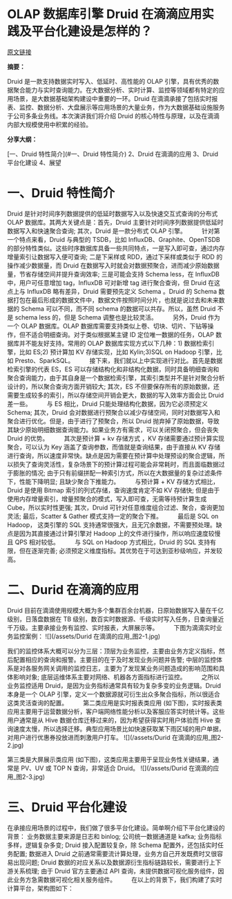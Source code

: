 # OLAP 数据库引擎 Druid 在滴滴应用实践及平台化建设是怎样的？

[原文链接](https://mp.weixin.qq.com/s/ByDu4XPy-xbdtefgI6w5dQ)

**摘要：**

Druid 是一款支持数据实时写入、低延时、高性能的 OLAP 引擎，具有优秀的数据聚合能力与实时查询能力。在大数据分析、实时计算、监控等领域都有特定的应用场景，是大数据基础架构建设中重要的一环。Druid 在滴滴承接了包括实时报表、监控、数据分析、大盘展示等应用场景的大量业务，作为大数据基础设施服务于公司多条业务线。本次演讲我们将介绍 Druid 的核心特性与原理，以及在滴滴内部大规模使用中积累的经验。

**分享大纲：**

[一、Druid 特性简介](#一、Druid 特性简介)
2、Druid 在滴滴的应用
3、Druid 平台化建设
4、展望

# 一、Druid 特性简介

Druid 是针对时间序列数据提供的低延时数据写入以及快速交互式查询的分布式 OLAP 数据库。其两大关键点是：首先，Druid 主要针对时间序列数据提供低延时数据写入和快速聚合查询; 其次，Druid 是一款分布式 OLAP 引擎。
　　
针对第一个特点来看，Druid 与典型的 TSDB，比如 InfluxDB、Graphite、OpenTSDB 的部分特性类似。这些时序数据库具备一些共同特点，一是写入即可查，通过内存增量索引让数据写入便可查询; 二是下采样或 RDD，通过下采样或类似于 RDD 的操作减少数据量，而 Druid 在数据写入时就会对数据预聚合，进而减少原始数据量，节省存储空间并提升查询效率; 三是可能会支持 Schema less，在 InfluxDB 中，用户可任意增加 tag，InfluxDB 可对新增 tag 进行聚合查询，但 Druid 在这点上与 InfluxDB 略有差异，Druid 需要预先定义 Schema 。Druid 的 Schema 数据打包在最后形成的数据文件中，数据文件按照时间分片，也就是说过去和未来数据的 Schema 可以不同，而不同 schema 的数据可以共存。所以，虽然 Druid 不是 schema less 的，但是 Schema 调整也是比较灵活。
　　
另外，Druid 作为一个 OLAP 数据库。OLAP 数据库需要支持类似上卷、切块、切片、下钻等操作，但不适合明细查询。对于类似根据某主键 ID 定位唯一数据的任务，OLAP 数据库并不能友好支持。常用的 OLAP 数据库实现方式以下几种：1) 数据检索引擎，比如 ES;2) 预计算加 KV 存储实现，比如 Kylin;3)SQL on Hadoop 引擎，比如 Presto、SparkSQL。
　　
接下来，我们就以上中实现进行对比。首先是数据检索引擎的代表 ES，ES 可以存储结构化和非结构化数据，同时具备明细查询和聚合查询能力，由于其自身是一个数据检索引擎，其索引类型并不是针对聚合分析设计的，所以聚合查询方面开销较大; 其次，ES 不但要保存所有的原始数据，还需要生成较多的索引，所以存储空间开销会更大，数据的写入效率方面会比 Druid 差一些。
　　
与 ES 相比，Druid 只能处理结构化数据，因为它必须预定义 Schema; 其次，Druid 会对数据进行预聚合以减少存储空间，同时对数据写入和聚合进行优化。但是，由于进行了预聚合，所以 Druid 抛弃掉了原始数据，导致其缺少原始明细数据查询能力。如果业务方有需求，可以关闭预聚合，但会丧失 Druid 的优势。
　　
其次是预计算 + kv 存储方式 ，KV 存储需要通过预计算实现聚合，可以认为 Key 涵盖了查询参数，而值就是查询结果，由于直接从 KV 存储进行查询，所以速度非常快。缺点是因为需要在预计算中处理预设的聚合逻辑，所以损失了查询灵活性，复杂场景下的预计算过程可能会非常耗时，而且面临数据过于膨胀的情况; 由于只有前缀拼配一种索引方式，所以在大数据量的复杂过滤条件下，性能下降明显; 且缺少聚合下推能力。
　　
与预计算 + KV 存储方式相比，Druid 是使用 Bitmap 索引的列式存储，查询速度肯定不如 KV 存储快; 但是由于使用内存增量索引，增量预聚合的模式，写入即可查，无需等待预计算生成 Cube，所以实时性更强; 其次，Druid 可针对任意维度组合过滤、聚合，查询更加灵活; 最后，Scatter & Gather 模式支持一定的聚合下推。
　　
最后是 SQL on Hadoop， 这类引擎的 SQL 支持通常很强大，且无冗余数据，不需要预处理。缺点是因为其直接通过计算引擎对 Hadoop 上的文件进行操作，所以响应速度较慢且 QPS 相对较低。
　　
与 SQL on Hadoop 方式相比，Druid 的 SQL 支持有限，但在逐渐完善; 必须预定义维度指标。其优势在于可达到亚秒级响应，并发较高。

# 二、Durid 在滴滴的应用
Druid 目前在滴滴使用规模大概为多个集群百余台机器，日原始数据写入量在千亿级别，日落盘数据在 TB 级别，数百实时数据源、千级实时写入任务，日查询量近千万级。主要承接业务有监控、实时报表，大屏展示等。
　　
下图为滴滴实时业务监控案例：
![](/assets/Durid 在滴滴的应用_图2-1.jpg)

我们的监控体系大概可以分为三层：顶层为业务监控，主要由业务方定义指标，然后配置相应的查询和报警。主要目的在于及时发现业务问题并告警; 中层的监控体系是对各服务网关调用的监控日志，主要为了发现某业务问题造成的影响范围和具体影响对象; 底层运维体系主要对网络、机器各方面指标进行监控。
　　
之所以业务监控适用 Druid，是因为业务指标通常具有较为复杂多变的业务逻辑。Druid 本身是一个 OLAP 引擎，定义一个数据源就可衍生出众多聚合指标，所以很适合这类灵活查询的配置。
　　
第二类应用是实时报表类应用 (如下图)，实时报表类应用主要用于运营数据分析，客户端网络性能分析以及客服应答实时统计等。这些用户通常是从 Hive 数据仓库迁移过来的，因为希望获得实时用户体验而 Hive 查询速度太慢，所以选择迁移。典型应用场景比如快速获取某下雨区域的用户单据，对用户进行优惠券投放进而刺激用户打车。
![](/assets/Durid 在滴滴的应用_图2-2.jpg)

第三类是大屏展示类应用 (如下图)，这类应用主要用于呈现业务性关键结果，通常是 PV、UV 或 TOP N 查询，非常适合 Druid。
![](/assets/Durid 在滴滴的应用_图2-3.jpg)

# 三、Druid 平台化建设

在承接应用场景的过程中，我们做了很多平台化建设。简单啊介绍下平台化建设的背景： 业务数据主要来源是日志和 binlog; 公司统一数据通道是 kafka; 业务指标多样，逻辑复杂多变; Druid 接入配置较复杂，除 Schema 配置外，还包括实时任务配置; 数据进入 Druid 之前通常需要流计算处理，业务方自己开发既费时又很容易出现问题; Druid 数据的对应关系以及数据源衍生指标链路较长，需要进行上下游关系梳理; 由于 Druid 官方主要通过 API 查询，未提供数据可视化服务组件，因此业务方急需数据可视化相关服务组件。
　　
在以上的背景下，我们构建了实时计算平台，架构图如下：


